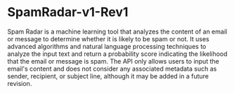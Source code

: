 # SpamRadar-v1-Rev1
Spam Radar is a machine learning tool that analyzes the content of an email or message to determine whether it is likely to be spam or not. It uses advanced algorithms and natural language processing techniques to analyze the input text and return a probability score indicating the likelihood that the email or message is spam. The API only allows users to input the email's content and does not consider any associated metadata such as sender, recipient, or subject line, although it may be added in a future revision.
